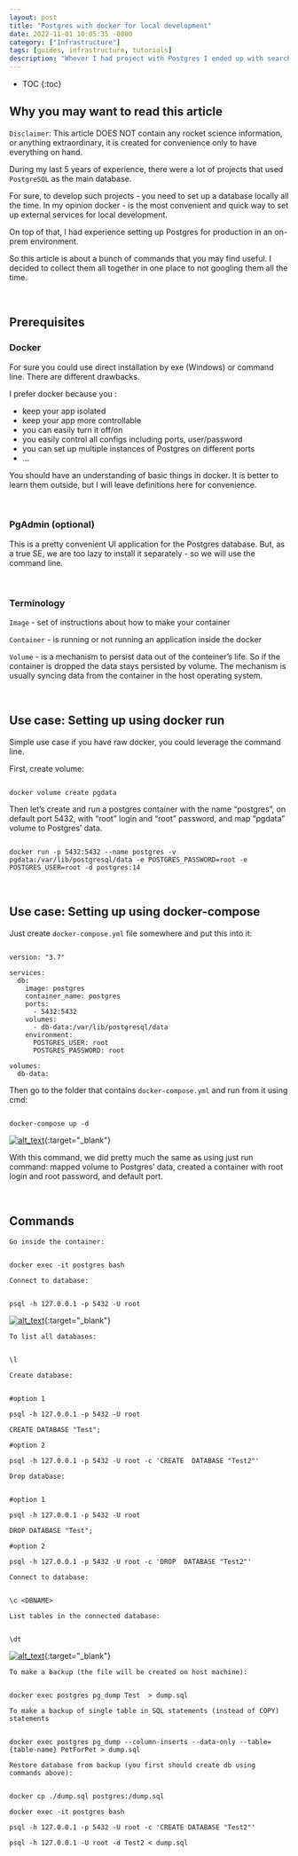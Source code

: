 ```yaml
---
layout: post
title: "Postgres with docker for local development"
date: 2022-11-01 10:05:35 -0000
category: ["Infrastructure"]
tags: [guides, infrastructure, tutorials]
description: "Whever I had project with Postgres I ended up with searching with commands to up it locally with docker, all the commands to create, update, drop database, make a postgres backup restore from postgres backup. So I put all those commands in this article to have in one place"
---
```


* TOC
{:toc}


<!-- Copy and paste the converted output. -->

<!-----

You have some errors, warnings, or alerts. If you are using reckless mode, turn it off to see inline alerts.
* ERRORs: 0
* WARNINGs: 0
* ALERTS: 3

Conversion time: 1.279 seconds.


Using this Markdown file:

1. Paste this output into your source file.
2. See the notes and action items below regarding this conversion run.
3. Check the rendered output (headings, lists, code blocks, tables) for proper
   formatting and use a linkchecker before you publish this page.

Conversion notes:

* Docs to Markdown version 1.0β33
* Wed Nov 02 2022 16:11:37 GMT-0700 (PDT)
* Source doc: Postgres with docker for local development
* This document has images: check for >>>>>  gd2md-html alert:  inline image link in generated source and store images to your server. NOTE: Images in exported zip file from Google Docs may not appear in  the same order as they do in your doc. Please check the images!

----->



## **Why you may want to read this article**

`Disclaimer`: This article DOES NOT contain any rocket science information, or anything extraordinary, it is created for convenience only to have everything on hand.

During my last 5 years of experience, there were a lot of projects that used `PostgreSQL` as the main database.

For sure, to develop such projects - you need to set up a database locally all the time. In my opinion docker - is the most convenient and quick way to set up external services for local development.

On top of that, I had experience setting up Postgres for production in an on-prem environment.

So this article is about a bunch of commands that you may find useful. I decided to collect them all together in one place to not googling them all the time.

<br>

## **Prerequisites**


### **Docker**

For sure you could use direct installation by exe (Windows) or command line. There are different drawbacks.

I prefer docker because you :

* keep your app isolated
* keep your app more controllable
* you can easily turn it off/on
* you easily control all configs including ports, user/password
* you can set up multiple instances of Postgres on different ports
* …

You should have an understanding of basic things in docker. It is better to learn them outside, but I will leave definitions here for convenience.

<br>

### **PgAdmin (optional)**

 

This is a pretty convenient UI application for the Postgres database. But, as a true SE, we are too lazy to install it separately - so we will use the command line.


<br>

### **Terminology**

`Image` - set of instructions about how to make your container

`Container` - is running or not running an application inside the docker

`Volume` - is a mechanism to persist data out of the conteiner’s life. So if the container is dropped the data stays persisted by volume. The mechanism is usually syncing data from the container in the host operating system.


<br>

## **Use case: Setting up using docker run**

Simple use case if you have raw docker, you could leverage the command line.

First, create volume:

```

docker volume create pgdata

```

Then let’s create and run a postgres container with the name “postgres”, on default port 5432, with “root” login and “root” password, and map “pgdata” volume to Postgres’ data.

```

docker run -p 5432:5432 --name postgres -v pgdata:/var/lib/postgresql/data -e POSTGRES_PASSWORD=root -e POSTGRES_USER=root -d postgres:14

```


<br>

## **Use case: Setting up using docker-compose**

Just create `docker-compose.yml` file somewhere and put this into it:

```

version: "3.7"

services:
  db:
    image: postgres
    container_name: postgres
    ports:
      - 5432:5432
    volumes:
      - db-data:/var/lib/postgresql/data
    environment:
      POSTGRES_USER: root
      POSTGRES_PASSWORD: root

volumes:
  db-data:

```

Then go to the folder that contains `docker-compose.yml` and run from it using cmd:

```

docker-compose up -d

```


[![alt_text](/assets/2022-11-01-postgres-with-docker-local-development/image2.png "image_tooltip")](/assets/2022-11-01-postgres-with-docker-local-development/image2.png "image_tooltip"){:target="_blank"}


With this command, we did pretty much the same as using just run command: mapped volume to Postgres’ data, created a container with root login and root password, and default port.

<br>


## **Commands**

`Go inside the container:`

```

docker exec -it postgres bash

```

`Connect to database:`

```

psql -h 127.0.0.1 -p 5432 -U root

```


[![alt_text](/assets/2022-11-01-postgres-with-docker-local-development/image3.png "image_tooltip")](/assets/2022-11-01-postgres-with-docker-local-development/image3.png "image_tooltip"){:target="_blank"}


`To list all databases:`

```

\l

```

`Create database:`

```

#option 1

psql -h 127.0.0.1 -p 5432 -U root

CREATE DATABASE "Test";

#option 2

psql -h 127.0.0.1 -p 5432 -U root -c 'CREATE  DATABASE "Test2"'

```

`Drop database:`

```

#option 1

psql -h 127.0.0.1 -p 5432 -U root

DROP DATABASE "Test";

#option 2

psql -h 127.0.0.1 -p 5432 -U root -c 'DROP  DATABASE "Test2"'

```

`Connect to database:`

```

\c <DBNAME>

```

`List tables in the connected database:`

```

\dt

```


[![alt_text](/assets/2022-11-01-postgres-with-docker-local-development/image1.png "image_tooltip")](/assets/2022-11-01-postgres-with-docker-local-development/image1.png "image_tooltip"){:target="_blank"}


`To make a backup (the file will be created on host machine):`

```

docker exec postgres pg_dump Test  > dump.sql

```


`To make a backup of single table in SQL statements (instead of COPY) statements`

```

docker exec postgres pg_dump --column-inserts --data-only --table={table-name} PetForPet > dump.sql

```

`Restore database from backup (you first should create db using commands above):`

```

docker cp ./dump.sql postgres:/dump.sql

docker exec -it postgres bash

psql -h 127.0.0.1 -p 5432 -U root -c 'CREATE DATABASE "Test2"'

psql -h 127.0.0.1 -U root -d Test2 < dump.sql

```
